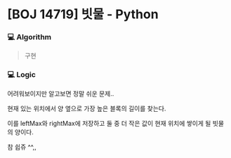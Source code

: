 # [BOJ 14719] 빗물 - Python

### :computer: Algorithm

> 구현



### :computer: Logic

어려워보이지만 알고보면 정말 쉬운 문제..

현재 있는 위치에서 양 옆으로 가장 높은 블록의 길이를 찾는다.

이를 leftMax와 rightMax에 저장하고 둘 중 더 작은 값이 현재 위치에 쌓이게 될 빗물의 양이다.

참 쉽쥬 ^^,,

